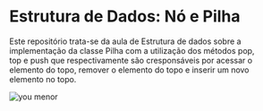 # Estrutura de Dados: Nó e Pilha

Este repositório trata-se da aula de Estrutura de dados sobre a\
implementação da classe Pilha com a utilização dos métodos pop,\
top  e push que respectivamente são cresponsáveis por acessar o\
elemento do topo, remover o elemento do topo e inserir um novo\
elemento no topo.




![you menor](https://user-images.githubusercontent.com/78165871/132747410-643741e3-cc58-4f71-a8f5-1c52d3ad5439.png)
